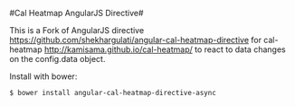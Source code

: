 #Cal Heatmap AngularJS Directive#

This is a Fork of AngularJS directive https://github.com/shekhargulati/angular-cal-heatmap-directive for cal-heatmap http://kamisama.github.io/cal-heatmap/ to react to data changes on the config.data object.

Install with bower:
```
$ bower install angular-cal-heatmap-directive-async
```
